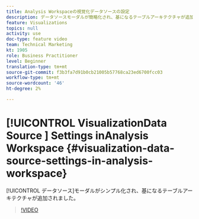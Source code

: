 ```yaml
---
title: Analysis Workspaceの視覚化データソースの設定
description: データソースモーダルが簡略化され、基になるテーブルアーキテクチャが追加されました。
feature: Visualizations
topics: null
activity: use
doc-type: feature video
team: Technical Marketing
kt: 1905
role: Business Practitioner
level: Beginner
translation-type: tm+mt
source-git-commit: f3b3fa7d91b0cb21005b57768ca23ed6700fcc03
workflow-type: tm+mt
source-wordcount: '46'
ht-degree: 2%

---
```



#  [!UICONTROL VisualizationData Source ] Settings inAnalysis Workspace  {#visualization-data-source-settings-in-analysis-workspace}

[!UICONTROL データソース]モーダルがシンプル化され、基になるテーブルアーキテクチャが追加されました。

>[!VIDEO](https://video.tv.adobe.com/v/23729/?quality=12)
